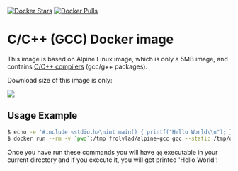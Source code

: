 [![Docker Stars](https://img.shields.io/docker/stars/frolvlad/alpine-gcc.svg?style=flat-square)](https://hub.docker.com/r/frolvlad/alpine-gcc/)
[![Docker Pulls](https://img.shields.io/docker/pulls/frolvlad/alpine-gcc.svg?style=flat-square)](https://hub.docker.com/r/frolvlad/alpine-gcc/)


C/C++ (GCC) Docker image
========================

This image is based on Alpine Linux image, which is only a 5MB image, and contains
[C/C++ compilers](https://gcc.gnu.org/) (gcc/g++ packages).

Download size of this image is only:

[![](https://images.microbadger.com/badges/image/frolvlad/alpine-gcc.svg)](http://microbadger.com/images/frolvlad/alpine-gcc "Get your own image badge on microbadger.com")


Usage Example
-------------

```bash
$ echo -e '#include <stdio.h>\nint main() { printf("Hello World\\n"); }' > qq.c
$ docker run --rm -v `pwd`:/tmp frolvlad/alpine-gcc gcc --static /tmp/qq.c -o /tmp/qq
```

Once you have run these commands you will have `qq` executable in your current directory and if you
execute it, you will get printed 'Hello World'!
